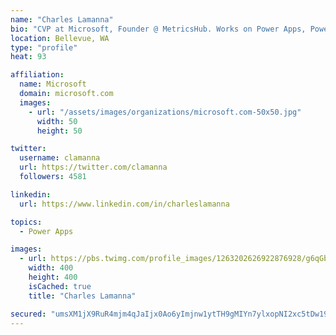 ```yaml
---
name: "Charles Lamanna"
bio: "CVP at Microsoft, Founder @ MetricsHub. Works on Power Apps, Power Automate, Power Virtual Agent, Common Data Service and Dynamics 365."
location: Bellevue, WA
type: "profile"
heat: 93

affiliation:
  name: Microsoft
  domain: microsoft.com
  images:
    - url: "/assets/images/organizations/microsoft.com-50x50.jpg"
      width: 50
      height: 50

twitter:
  username: clamanna
  url: https://twitter.com/clamanna
  followers: 4581

linkedin:
  url: https://www.linkedin.com/in/charleslamanna

topics:
  - Power Apps

images:
  - url: https://pbs.twimg.com/profile_images/1263202626922876928/g6qGbHZ-_400x400.jpg
    width: 400
    height: 400
    isCached: true
    title: "Charles Lamanna"

secured: "umsXM1jX9RuR4mjm4qJaIjx0Ao6yImjnw1ytTH9gMIYn7ylxopNI2xc5tDw19e7OJtowWNBiyLWuEBNcSsMRxJFUgqHVd/l9Ay+ScaXALeve76fzS+dqJYlKs97eNEoGACBBqT3fdPK8Nr69QgbuOC8zTEXK6+wcMMgNKJ0gHkoFPcdxiFeJGAVw6CeG+IkZciITGO8p3oPwQU+uVL0hdfr7Ln7rNCk9N8Z33fF/kqQmPxzYjmddQx7Sr+eHBEw5K+Ju6uQa0re8v6GG9/ylhgCUX6KfNDMM0wq5R7XSbQl3YaldG4LebQo8pxhHqL3Xnw5bvPnHr9gJ4c3V4Zz6aleukKexMAutVzKhFsrSzXf2NtCxNTVPJ+O1nTxDIMODpM0neKe0nfiGY1CWPaZqaHx53Rd1nEKX9BPmQVur4xU=;uxjgkHUaJuKz16gt5rRiNg=="
---
```


